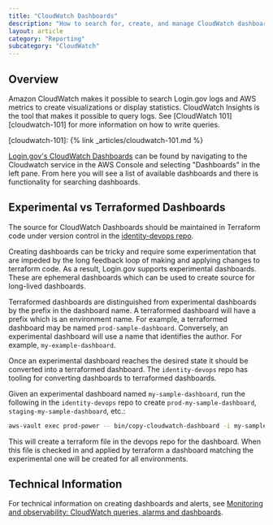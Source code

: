 ```yaml
---
title: "CloudWatch Dashboards"
description: "How to search for, create, and manage CloudWatch dashboards"
layout: article
category: "Reporting"
subcategory: "CloudWatch"
---
```


## Overview

Amazon CloudWatch makes it possible to search Login.gov logs and AWS metrics to
create visualizations or display statistics.
CloudWatch Insights is the tool that makes it possible to query logs. See [CloudWatch 101][cloudwatch-101] for more information on how to write queries.

[cloudwatch-101]: {% link _articles/cloudwatch-101.md %}

[Login.gov's CloudWatch Dashboards](https://us-west-2.console.aws.amazon.com/cloudwatch/home?region=us-west-2#dashboards:)
can be found by navigating to the Cloudwatch service in the AWS Console and
selecting "Dashboards" in the left pane.
From here you will see a list of available dashboards and there is functionality
for searching dashboards.

## Experimental vs Terraformed Dashboards

The source for CloudWatch Dashboards should be maintained in Terraform code
under version control in the
[identity-devops repo](https://github.com/18f/identity-devops).

Creating dashboards can be tricky and require some experimentation that are
impeded by the long feedback loop of making and applying changes to terraform
code.
As a result, Login.gov supports experimental dashboards.
These are ephemeral dashboards which can be used to create source for long-lived
dashboards.

Terraformed dashboards are distinguished from experimental dashboards by the
prefix in the dashboard name.
A terraformed dashboard will have a prefix which is an environment name.
For example, a terraformed dashboard may be named `prod-sample-dashboard`.
Conversely, an experimental dashboard will use a name that identifies the author.
For example, `my-example-dashboard`.

Once an experimental dashboard reaches the desired state it should be converted
into a terraformed dashboard.
The `identity-devops` repo has tooling for converting dashboards to terraformed
dashboards.

Given an experimental dashboard named `my-sample-dashboard`, run the
following in the `identity-devops` repo to create `prod-my-sample-dashboard`, `staging-my-sample-dashboard`, etc.:

```bash
aws-vault exec prod-power -- bin/copy-cloudwatch-dashboard -i my-sample-dashboard
```

This will create a terraform file in the devops repo for the dashboard.
When this file is checked in and applied by terraform a dashboard matching
the experimental one will be created for all environments.

## Technical Information

For technical information on creating dashboards and alerts, see [Monitoring and observability: CloudWatch queries, alarms and dashboards](https://gitlab.login.gov/lg/identity-devops/-/wikis/Monitoring-and-observability:-CloudWatch-queries,-alarms-and-dashboards).
